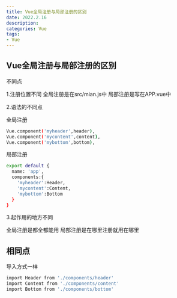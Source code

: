 ```yaml
---
title: Vue全局注册与局部注册的区别
date: 2022.2.16
description: 
categories: Vue
tags:
- Vue
---
```


<link href="themes/prism.css" rel="stylesheet" />
<script src="prism.js" data-manual></script>

## Vue全局注册与局部注册的区别 ##

不同点

1.注册位置不同
全局注册是在src/mian.js中
局部注册是写在APP.vue中

2.语法的不同点

全局注册

```bash
Vue.component('myheader',header),
Vue.component('mycontent',content),
Vue.component('mybottom',bottom),
```

局部注册

```bash
export default {
  name: 'app',
  components:{
    'myheader':Header,
    'mycontent':Content,
    'mybottom':Bottom
  }
}
```

3.起作用的地方不同

全局注册是都全都能用
局部注册是在哪里注册就用在哪里

## 相同点 ##

导入方式一样

```bash
import Header from './components/header'
import Content from './components/content'
import Bottom from './components/bottom'
```